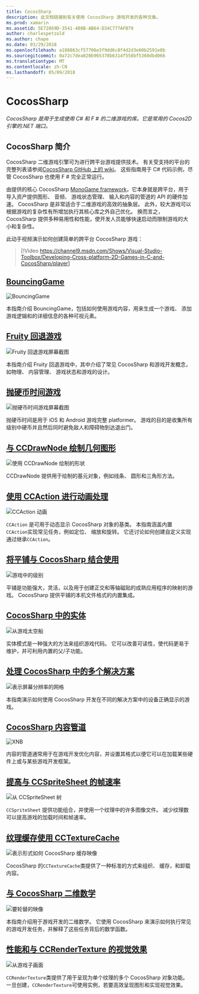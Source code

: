 ```yaml
---
title: CocosSharp
description: 此文档链接到有关使用 CocosSharp 游戏开发的各种文章。
ms.prod: xamarin
ms.assetid: 5E72869D-3541-408B-AB64-D34C777AFB79
author: charlespetzold
ms.author: chape
ms.date: 03/29/2018
ms.openlocfilehash: a188863cf57706e3f9dd6c8f4d2d3e60b2591e0b
ms.sourcegitcommit: 0a72c7dea020b965378b6314f558bf5360dbd066
ms.translationtype: MT
ms.contentlocale: zh-CN
ms.lasthandoff: 05/09/2018
---
```

# <a name="cocossharp"></a>CocosSharp

_CocosSharp 是用于生成使用 C# 和 F # 的二维游戏的库。它是常用的 Cocos2D 引擎的.NET 端口。_

## <a name="introduction-to-cocossharp"></a>CocosSharp 简介

CocosSharp 二维游戏引擎可为进行跨平台游戏提供技术。 有关受支持的平台的完整列表请参阅[CocosSharp GitHub 上的 wiki](https://github.com/mono/CocosSharp/wiki)。
这些指南用于 C# 代码示例，尽管 CocosSharp 也使用 F # 完全正常运行。

由提供的核心 CocosSharp [MonoGame framework](http://www.monogame.net/)，它本身就是跨平台，用于导入资产提供图形、 音频、 游戏状态管理、 输入和内容的管道的 API 的硬件加速。
CocosSharp 是非常适合于二维游戏的高效的抽象层。
此外，较大游戏可以根据游戏的复杂性有所增加执行其核心库之外自己优化。 换而言之，CocosSharp 提供多种易用性和性能，使开发人员能够快速启动而限制游戏的大小和复杂性。

此动手视频演示如何创建简单的跨平台 CocosSharp 游戏：

> [!Video https://channel9.msdn.com/Shows/Visual-Studio-Toolbox/Developing-Cross-platform-2D-Games-in-C-and-CocosSharp/player]

## <a name="bouncinggamegraphics-gamescocossharpbouncing-gamemd"></a>[BouncingGame](~/graphics-games/cocossharp/bouncing-game.md)

![BouncingGame](images/bouncing-game.png "BouncingGame")

本指南介绍 BouncingGame，包括如何使用游戏内容，用来生成一个游戏、 添加游戏逻辑和的详细信息的各种可视元素。

## <a name="fruity-falls-gamegraphics-gamescocossharpfruity-fallsmd"></a>[Fruity 回退游戏](~/graphics-games/cocossharp/fruity-falls.md)

![Fruity 回退游戏屏幕截图](images/fruity-falls.png "Fruity 回退游戏屏幕快照")

本指南介绍 Fruity 回退游戏中，其中介绍了常见 CocosSharp 和游戏开发概念，如物理、 内容管理、 游戏状态和游戏的设计。  

## <a name="coin-time-gamegraphics-gamescocossharpcointimemd"></a>[抛硬币时间游戏](~/graphics-games/cocossharp/cointime.md)

![抛硬币时间游戏屏幕截图](images/cointime.png "抛硬币时间游戏屏幕快照")

抛硬币时间是用于 iOS 和 Android 游戏完整 platformer。 游戏的目的是收集所有级别中硬币并且然后同时避免敌人和障碍物到达退出门。

## <a name="drawing-geometry-with-ccdrawnodegraphics-gamescocossharpccdrawnodemd"></a>[与 CCDrawNode 绘制几何图形](~/graphics-games/cocossharp/ccdrawnode.md)

![使用 CCDrawNode 绘制的形状](images/ccdrawnode.png "使用 CCDrawNode 绘制的形状")

CCDrawNode 提供用于绘制的基元对象，例如线条、 圆形和三角形方法。

## <a name="animating-with-ccactiongraphics-gamescocossharpccactionmd"></a>[使用 CCAction 进行动画处理](~/graphics-games/cocossharp/ccaction.md)

![CCAction 动画](images/ccaction.png "CCAction 动画")

`CCAction` 是可用于动态显示 CocosSharp 对象的基类。 本指南涵盖内置`CCAction`实现常见任务，例如定位、 缩放和旋转。 它还讨论如何创建自定义实现通过继承`CCAction`。

## <a name="using-tiled-with-cocossharpgraphics-gamescocossharptiledmd"></a>[将平铺与 CocosSharp 结合使用](~/graphics-games/cocossharp/tiled.md)

![游戏中的级别](images/tiled.png "游戏中的级别")

平铺是功能强大，灵活，以及用于创建正交和等轴磁贴的成熟应用程序的映射的游戏。 CocosSharp 提供平铺的本机文件格式的内置集成。

## <a name="entities-in-cocossharpgraphics-gamescocossharpentitiesmd"></a>[CocosSharp 中的实体](~/graphics-games/cocossharp/entities.md)

![从游戏太空船](images/entities.png "禁止玩游戏太空船")

实体模式是一种强大的方法来组织游戏代码。 它可以改善可读性，使代码更易于维护，并可利用内置的父/子功能。

## <a name="handling-multiple-resolutions-in-cocossharpgraphics-gamescocossharpresolutionsmd"></a>[处理 CocosSharp 中的多个解决方案](~/graphics-games/cocossharp/resolutions.md)

![表示屏幕分辨率的网格](images/resolutions.png "表示屏幕分辨率的网格")

本指南演示如何使用 CocosSharp 开发在不同的解决方案中的设备正确显示的游戏。

## <a name="cocossharp-content-pipelinegraphics-gamescocossharpcontent-pipelineindexmd"></a>[CocosSharp 内容管道](~/graphics-games/cocossharp/content-pipeline/index.md)

![XNB](images/content-pipeline.png "XNB")

内容的管道通常用于在游戏开发优化内容，并设置其格式以便它可以在加载某些硬件上或与某些游戏开发框架。

## <a name="improving-frame-rate-with-ccspritesheetgraphics-gamescocossharpccspritesheetmd"></a>[提高与 CCSpriteSheet 的帧速率](~/graphics-games/cocossharp/ccspritesheet.md)

![从 CCSpriteSheet 树](images/ccspritesheet.png "从 CCSpriteSheet 树")

`CCSpriteSheet` 提供功能组合，并使用一个纹理中的许多图像文件。 减少纹理数可以提高游戏的加载时间和帧速率。

## <a name="texture-caching-using-cctexturecachegraphics-gamescocossharptexture-cachemd"></a>[纹理缓存使用 CCTextureCache](~/graphics-games/cocossharp/texture-cache.md)

![表示形式如何 CocosSharp 缓存映像](images/texture-cache.png "的表示形式如何 CocosSharp 缓存图像")

CocosSharp 的`CCTextureCache`类提供了一种标准的方式来组织、 缓存，和卸载内容。 

## <a name="2d-math-with-cocossharpgraphics-gamescocossharpmathmd"></a>[与 CocosSharp 二维数学](~/graphics-games/cocossharp/math.md)

![要轮替的映像](images/math.png "要轮替的映像")

本指南介绍用于游戏开发的二维数学。 它使用 CocosSharp 来演示如何执行常见的游戏开发任务，并解释了这些任务背后的数学函数。

## <a name="performance-and-visual-effects-with-ccrendertexturegraphics-gamescocossharpccrendertexturemd"></a>[性能和与 CCRenderTexture 的视觉效果](~/graphics-games/cocossharp/ccrendertexture.md)

![从游戏子画面](images/ccrendertexture.png "子画面禁止玩游戏")

`CCRenderTexture`类提供了用于呈现为单个纹理的多个 CocosSharp 对象功能。 一旦创建，`CCRenderTexture`可使用实例，若要高效呈现图形和实现视觉效果。
